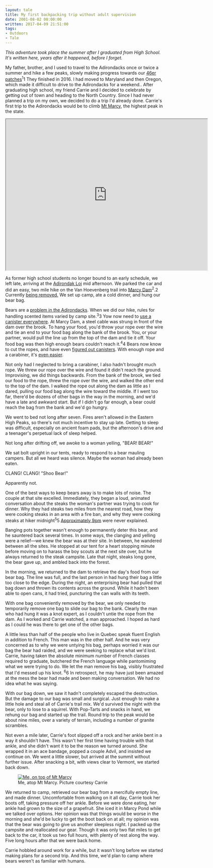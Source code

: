 ```yaml
---
layout: tale 
title: My first backpacking trip without adult supervision
date: 2001-08-02 00:00:00
written: 2017-04-09 21:51:00
tags:
- Outdoors
- Tale
---
```


*This adventure took place the summer after I graduated from High School. It's written here, years after it happened, before I forget.*

My father, brother, and I used to travel to the Adirondacks once or twice a summer and hike a few peaks, slowly making progress towards our [46er patches](http://adk46er.org/)<sup class="note">1</sup><span class="sidenote"><span class="note-number">1 </span>They finished in 2016. I had moved to Maryland and then Oregon, which made it difficult to drive to the Adirondacks for a weekend.</span>. After graduating high school, my friend Carrie and I decided to celebrate by getting out of town and heading to the North Country. Since I had never planned a trip on my own, we decided to do a trip I'd already done. Carrie's first trip to the Adirondacks would be to climb [Mt Marcy](https://en.wikipedia.org/wiki/Mount_Marcy), the highest peak in the state.

<iframe src="https://www.google.com/maps/d/u/0/embed?mid=1lU0HXJNdMpmGDjyRZ1CkiZWXqQM" width="640" height="480"></iframe>

As former high school students no longer bound to an early schedule, we left late, arriving at the [Adirondak Loj](https://www.adk.org/stay/adirondak-loj-at-heart-lake/) mid afternoon. We parked the car and did an easy, two mile hike on the Van Hoevenberg trail into [Marcy Dam](https://en.wikipedia.org/wiki/Marcy_Dam)<sup class="note">2</sup>.<span class="sidenote"><span class="note-number">2 </span>Currently <a href="https://www.northcountrypublicradio.org/news/story/29560/20150921/marcy-dam-dismantled-altering-an-adirondack-crossroads">being removed.</a></span> We set up camp, ate a cold dinner, and hung our bear bag.

Bears are a [problem in the Adirondacks](https://www.adirondackexplorer.org/stories/hiker-stabs-bear-face). When we did our hike, rules for handling scented items varied by camp site.<sup class="note">3</sup><span class="sidenote"><span class="note-number">3 </span>Yow now need to [use a canister everywhere](http://www.dec.ny.gov/outdoor/9198.html).</span> At Marcy Dam, a steel cable was strung in front of the dam over the brook. To hang your food, you'd throw your rope over the wire and tie an end to your food bag along the bank of the  brook. You, or your partner, would pull the line up from the top of the dam and tie it off. Your food bag was then high enough bears couldn't reach it.<sup class="note">4</sup><span class="sidenote"><span class="note-number">4 </span>Bears now know to cut the ropes, and have even [figured out canisters](http://www.nytimes.com/2009/07/25/nyregion/25bear.html).</span> With enough rope and a carabiner, it's [even easier](https://theultimatehang.com/2013/03/hanging-a-bear-bag-the-pct-method/).

Not only had I neglected to bring a carabiner, I also hadn't brought much rope. We threw our rope over the wire and found it didn't reach the ground. Improvising, we did things backwards. From the bank of the brook, we tied our food to the rope, threw the rope over the wire, and walked the other end to the top of the dam. I walked the rope out along the dam as little as I dared, pulling our food bag along the wire toward the middle. If I went too far, there'd be dozens of other bags in the way in the morning, and we'd have a late and awkward start. But if I didn't go far enough, a bear could reach the bag from the bank and we'd go hungry.

We went to bed not long after seven. Fires aren't allowed in the Eastern High Peaks, so there's not much incentive to stay up late. Getting to sleep was difficult, especially on ancient foam pads, but the afternoon's drive and a teenager's perpetual lack of sleep helped.

Not long after drifting off, we awoke to a woman yelling, "BEAR! BEAR!"

We sat bolt upright in our tents, ready to respond to a bear mauling campers. But all we heard was silence. Maybe the woman had already been eaten. 

CLANG! CLANG! "Shoo Bear!"

Apparently not.

One of the best ways to keep bears away is to make lots of noise. The couple at that site excelled. Immediately, they began a loud, animated conversation about the steaks the woman's partner was trying to cook for dinner. Why they had steaks two miles from the nearest road, how they were cooking steaks in an area with a fire ban, and why they were cooking steaks at hiker midnight<sup class="note">5</sup><span class="sidenote"><span class="note-number">5 </span>[Approximately 9pm](http://www.urbandictionary.com/define.php?term=Hiker%20Midnight)</span> were never explained. 

Banging pots together wasn't enough to permanently deter this bear, and he sauntered back several times. In some ways, the clanging and yelling were a relief&mdash;we knew the bear was at their site. In between, he wandered between all the sites. He stopped at our tent for a heart stopping minute before moving on to harass the boy scouts at the next site over, but he always returned to the steak campsite. Late that night, steaks long gone, the bear gave up, and ambled back into the forest.

In the morning, we returned to the dam to retrieve the day's food from our bear bag. The line was full, and the last person in had hung their bag a little too close to the edge. During the night, an enterprising bear had pulled that bag down and thrown its contents across the ground. While it hadn't been able to open cans, it had tried, puncturing the can walls with its teeth.

With one bag conveniently removed by the bear, we only needed to temporarily remove one bag to slide our bag to the bank. Clearly the man who had hung it was a knot expert, as I couldn't untie the rope from the dam. As I worked and Carrie watched, a man approached. I hoped as hard as I could he was there to get one of the other bags.

A little less than half of the people who live in Quebec speak fluent English in addition to French. This man was in the other half. And he was very concerned as to why we were untying his bag, perhaps worried it was our bag the bear had raided, and we were seeking to replace what we'd lost. Carrie, having taken the absolute minimum number of French classes required to graduate, butchered the French language while pantomiming what we were trying to do. We let the man remove his bag, visibly frustrated that I'd messed up his knot. <sup class="note">6</sup><span class="sidenote"><span class="note-number">6 </span>In retrospect, he may have just been amazed at the mess the bear had made and been making conversation. We had no idea what he was saying.</span>

With our bag down, we saw it hadn't completely escaped the destruction. But the damage to our bag was small and surgical. Just enough to make a little hole and steal all of Carrie's trail mix. We'd survived the night with the bear, only to lose to a squirrel. With Pop-Tarts and snacks in hand, we rehung our bag and started up the trail. Round trip to the peak would be about nine miles, over a variety of terrain, including a number of granite scrambles.

Not even a mile later, Carrie's foot slipped off a rock and her ankle bent in a way it shouldn't have. This wasn't her first time having trouble with that ankle, and she didn't want it to be the reason we turned around. She wrapped it in an ace bandage, popped a couple Advil, and insisted we continue on. We went a little slower, but arrived at the summit without further issue. After snacking a bit, with views clear to Vermont, we started back down. 

<figure>
<a href="http://imgur.com/cAC5GUK"><img src="//i.imgur.com/cAC5GUK.jpg" alt="Me, on top of Mt Marcy"></a>
<figcaption>Me, atop Mt Marcy. Picture courtesy Carrie</figcaption>
</figure>

We returned to camp, retrieved our bear bag from a mercifully empty line, and made dinner. Uncomfortable from walking on it all day, Carrie took her boots off, taking pressure off her ankle. Before we were done eating, her ankle had grown to the size of a grapefruit. She iced it in Marcy Pond while we talked over options. Her opinion was that things would be worse in the morning and she'd be lucky to get the boot back on at all; my opinion was that the bear was going to give us another sleepless night. I packed up the campsite and reallocated our gear. Though it was only two flat miles to get back to the car, it took us two full hours, with plenty of rest along the way. Five long hours after that we were back home.

Carrie hobbled around work for a while, but it wasn't long before we started making plans for a second trip. And this time, we'd plan to camp where bears weren't as familiar with humans.